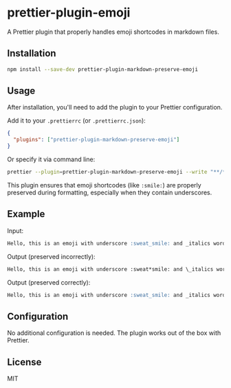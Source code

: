 # prettier-plugin-emoji

A Prettier plugin that properly handles emoji shortcodes in markdown files.

## Installation

```bash
npm install --save-dev prettier-plugin-markdown-preserve-emoji
```

## Usage

After installation, you'll need to add the plugin to your Prettier configuration.

Add it to your `.prettierrc` (or `.prettierrc.json`):
```json
{
  "plugins": ["prettier-plugin-markdown-preserve-emoji"]
}
```

Or specify it via command line:
```bash
prettier --plugin=prettier-plugin-markdown-preserve-emoji --write "**/*.md"
```

This plugin ensures that emoji shortcodes (like `:smile:`) are properly preserved during formatting, especially when they contain underscores.

## Example

Input:
```markdown
Hello, this is an emoji with underscore :sweat_smile: and _italics words_
```

Output (preserved incorrectly):
```markdown
Hello, this is an emoji with underscore :sweat*smile: and \_italics words*
```

Output (preserved correctly):
```markdown
Hello, this is an emoji with underscore :sweat_smile: and _italics words_
```



## Configuration

No additional configuration is needed. The plugin works out of the box with Prettier.

## License

MIT